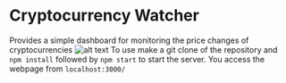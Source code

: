# Cryptocurrency Watcher
Provides a simple dashboard for monitoring the price changes of cryptocurrencies
![alt text](https://imgur.com/4dvG4jL.png?raw=true)
To use make a git clone of the repository and `npm install` followed by `npm start` to start the server. You access the webpage from `localhost:3000/`
